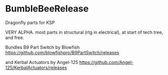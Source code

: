 # BumbleBeeRelease
Dragonfly parts for KSP

VERY ALPHA. most parts in structural (rtg in electrical), at start of tech tree, and free.

Bundles B9 Part Switch by Blowfish https://github.com/blowfishpro/B9PartSwitch/releases

and Kerbal Actuators by Angel-125 https://github.com/Angel-125/KerbalActuators/releases
